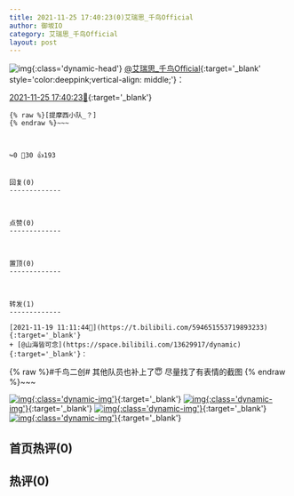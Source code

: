 ```yaml
---
title: 2021-11-25 17:40:23(0)艾瑞思_千鸟Official
author: 御坂IO
category: 艾瑞思_千鸟Official
layout: post
---
```


![img](/images/7e08840c56f251de28bdf766b647bd5fe9a5d50a.jpg){:class='dynamic-head'}
[@艾瑞思_千鸟Official](https://space.bilibili.com/1090010845/dynamic){:target='_blank' style='color:deeppink;vertical-align: middle;'}：

[2021-11-25 17:40:23🔗](https://t.bilibili.com/596978219105267527){:target='_blank'}

~~~
{% raw %}[提摩西小队_？]
{% endraw %}~~~



↪️0 💬30 👍193


回复(0)
-------------



点赞(0)
-------------



置顶(0)
-------------



转发(1)
-------------

[2021-11-19 11:11:44🔗](https://t.bilibili.com/594651553719893233){:target='_blank'}
+ [@山海皆可念](https://space.bilibili.com/13629917/dynamic){:target='_blank'}：
~~~
{% raw %}#千鸟二创#
其他队员也补上了😇 尽量找了有表情的截图
{% endraw %}~~~


[![img](/images/d49599a0740a57a280ff6b2c9b51f948a7b6b325.jpg){:class='dynamic-img'}](/images/d49599a0740a57a280ff6b2c9b51f948a7b6b325.jpg){:target='_blank'}
[![img](/images/318b4c38ae2297b6426874aae9749bade1f0b9d8.jpg){:class='dynamic-img'}](/images/318b4c38ae2297b6426874aae9749bade1f0b9d8.jpg){:target='_blank'}
[![img](/images/34b16d8d7f7b52f6f81e55c5ffcce92d324fbc2e.jpg){:class='dynamic-img'}](/images/34b16d8d7f7b52f6f81e55c5ffcce92d324fbc2e.jpg){:target='_blank'}
[![img](/images/60c9b44e4b0f04b1121ad5daa7ec06f85e680787.jpg){:class='dynamic-img'}](/images/60c9b44e4b0f04b1121ad5daa7ec06f85e680787.jpg){:target='_blank'}




首页热评(0)
-------------



热评(0)
-------------



